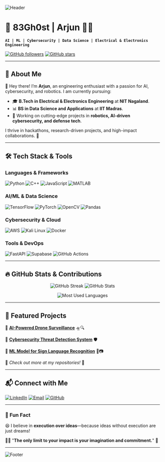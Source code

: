 ![Header](https://user-images.githubusercontent.com/99184393/200238008-b1e8df69-08d8-4b2d-9091-fd93b1e0f8de.gif)

# 🚀 83Gh0st | Arjun 👨‍💻

**`AI | ML | Cybersecurity | Data Science | Electrical & Electronics Engineering`**

[![GitHub followers](https://img.shields.io/github/followers/83Gh0st?style=for-the-badge)](https://github.com/83Gh0st)
[![GitHub stars](https://img.shields.io/github/stars/83Gh0st?style=for-the-badge)](https://github.com/83Gh0st?tab=repositories)

---

## **🌟 About Me**

👋 Hey there! I’m **Arjun**, an engineering enthusiast with a passion for AI, cybersecurity, and robotics. I am currently pursuing:

- 🎓 **B.Tech in Electrical & Electronics Engineering** at **NIT Nagaland**.
- 📊 **BS in Data Science and Applications** at **IIT Madras**.
- 🔬 Working on cutting-edge projects in **robotics, AI-driven cybersecurity, and defense tech**.

I thrive in hackathons, research-driven projects, and high-impact collaborations. 🚀

---

## **🛠️ Tech Stack & Tools**

### **Languages & Frameworks**

![Python](https://img.shields.io/badge/Python-3776AB?style=for-the-badge&logo=python&logoColor=white)
![C++](https://img.shields.io/badge/C%2B%2B-00599C?style=for-the-badge&logo=c%2B%2B&logoColor=white)
![JavaScript](https://img.shields.io/badge/JavaScript-F7DF1E?style=for-the-badge&logo=javascript&logoColor=black)
![MATLAB](https://img.shields.io/badge/MATLAB-0076A8?style=for-the-badge&logo=mathworks&logoColor=white)

### **AI/ML & Data Science**

![TensorFlow](https://img.shields.io/badge/TensorFlow-FF6F00?style=for-the-badge&logo=tensorflow&logoColor=white)
![PyTorch](https://img.shields.io/badge/PyTorch-EE4C2C?style=for-the-badge&logo=pytorch&logoColor=white)
![OpenCV](https://img.shields.io/badge/OpenCV-5C3EE8?style=for-the-badge&logo=opencv&logoColor=white)
![Pandas](https://img.shields.io/badge/Pandas-150458?style=for-the-badge&logo=pandas&logoColor=white)

### **Cybersecurity & Cloud**

![AWS](https://img.shields.io/badge/AWS-232F3E?style=for-the-badge&logo=amazonaws&logoColor=white)
![Kali Linux](https://img.shields.io/badge/Kali_Linux-557C94?style=for-the-badge&logo=kalilinux&logoColor=white)
![Docker](https://img.shields.io/badge/Docker-2496ED?style=for-the-badge&logo=docker&logoColor=white)

### **Tools & DevOps**

![FastAPI](https://img.shields.io/badge/FastAPI-009688?style=for-the-badge&logo=fastapi&logoColor=white)
![Supabase](https://img.shields.io/badge/Supabase-3ECF8E?style=for-the-badge&logo=supabase&logoColor=white)
![GitHub Actions](https://img.shields.io/badge/GitHub_Actions-2088FF?style=for-the-badge&logo=github-actions&logoColor=white)

---

## **🔥 GitHub Stats & Contributions**

<p align="center">
  <img src="https://github-readme-streak-stats.herokuapp.com/?user=83Gh0st&theme=radical&hide_border=true" alt="GitHub Streak" />
  <img src="https://github-readme-stats.vercel.app/api?username=83Gh0st&show_icons=true&theme=radical&hide_border=true" alt="GitHub Stats" />
</p>

<p align="center">
  <img src="https://github-readme-stats.vercel.app/api/top-langs/?username=83Gh0st&layout=compact&theme=radical&hide_border=true" alt="Most Used Languages" />
</p>

---

## **📌 Featured Projects**

🔹 [**AI-Powered Drone Surveillance**](https://github.com/83////Gh0st/AI-Drone-Surveillance) 🛸🔍

🔹 [**Cybersecurity Threat Detection System**](https://github.com////////83Gh0st/CyberThreat-Detector) 🛡️

🔹 [**ML Model for Sign Language Recognition**](https://github.com//////83Gh0st/Sign-Language-Detection) 🤟📷

📌 *Check out more at my repositories!* 🚀

---

## **📬 Connect with Me**

[![LinkedIn](https://img.shields.io/badge/LinkedIn-0A66C2?style=for-the-badge&logo=linkedin&logoColor=white)](www.linkedin.com/in/arjun-s-a884b8258)
[![Email](https://img.shields.io/badge/Gmail-D14836?style=for-the-badge&logo=gmail&logoColor=white)](mailto:arjun3314508@gmail.com)
[![GitHub](https://img.shields.io/badge/GitHub-181717?style=for-the-badge&logo=github&logoColor=white)](https://github.com/83Gh0st)

---

### **🎯 Fun Fact**
😆 I believe in **execution over ideas**—because ideas without execution are just dreams!

👨‍🚀 "**The only limit to your impact is your imagination and commitment.**" 🚀

---

![Footer](https://user-images.githubusercontent.com/99184393/200238008-b1e8df69-08d8-4b2d-9091-fd93b1e0f8de.gif)
